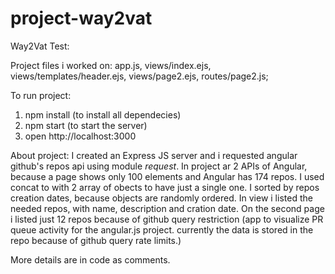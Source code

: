 # project-way2vat
Way2Vat Test:

Project files i worked on: app.js, views/index.ejs, views/templates/header.ejs, views/page2.ejs, routes/page2.js;

To run project:
1. npm install (to install all dependecies)
2. npm start (to start the server)
3. open http://localhost:3000

About project:
I created an Express JS server and i requested angular github's repos api using module *request*. In project ar 2 APIs of Angular, 
because a page shows only 100 elements and Angular has 174 repos. I used concat to with 2 array of obects to have just a single one. 
I sorted by repos creation dates, because objects are randomly ordered. 
In view i listed the needed repos, with name, description and cration date.
On the second page i listed just 12 repos because of github query restriction (app to visualize PR queue activity for the angular.js project. currently the data is stored in the repo because of github query rate limits.)

More details are in code as comments.
